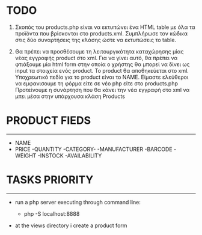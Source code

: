 # TODO
1. Σκοπός του products.php είναι να εκτυπώνει ένα HTML table με όλα τα προϊόντα που βρίσκονται στο products.xml. 
Συμπλήρωσε τον κώδικα στις δύο συναρτήσεις της κλάσης ώστε να εκτυπώσεις το table.

2. Θα πρέπει να προσθέσουμε τη λειτουργικότητα καταχώρησης μίας νέας εγγραφής product στο xml. 
Για να γίνει αυτό, θα πρέπει να φτιάξουμε μία html form στην οποία ο χρήστης θα μπορεί να δίνει ως input τα στοιχεία ενός product.
Το product θα αποθηκεύεται στο xml. 
Υποχρεωτικό πεδίο για το product είναι το NAME.
Είμαστε ελεύθεροι να εμφανισουμε τη φόρμα είτε σε νέο php είτε στο products.php
Προτείνουμε η συνάρτηση που θα κάνει την νέα εγγραφή στο xml να μπει μέσα στην υπάρχουσα κλάση Products



# PRODUCT FIEDS
-------------

- NAME
- PRICE
-QUANTITY
-CATEGORY-
-MANUFACTURER
-BARCODE
-WEIGHT
-INSTOCK
-AVAILABILITY

# TASKS PRIORITY
---------

- run a php server executing through command line: 
    - php -S localhost:8888

- at the views directory i create a product form 
